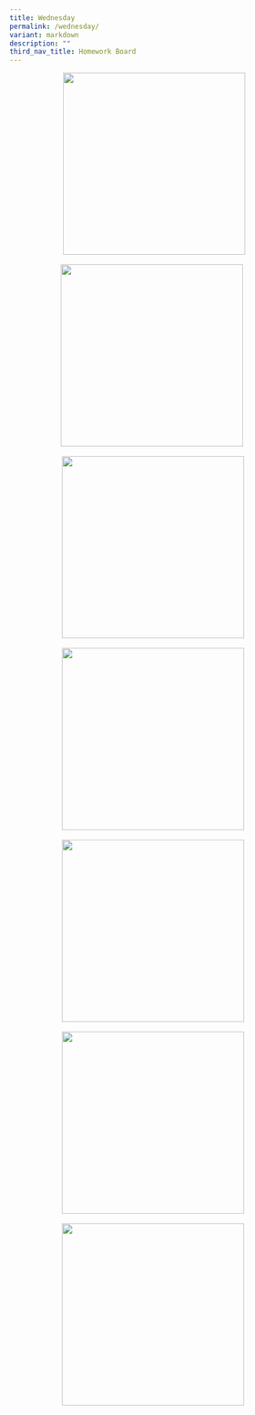 ```yaml
---
title: Wednesday
permalink: /wednesday/
variant: markdown
description: ""
third_nav_title: Homework Board
---
```

<p style="text-align: center;">
  &nbsp;<img width="320" src="https://blogger.googleusercontent.com/img/b/R29vZ2xl/AVvXsEgdmvMYDINcukYZ41BYkthRsP-keD_7BaP6AoHeWlcjxiKAFgh2pUGRdShK0_z5fiQwPUMJApmLANP-iVr28HSTEXANvgsNOTKazTS2IrD3Do7GfVt_J2H7PXty3NCYKhd2mc1rSJ78mw7Gsch7ogDCOX_rNHWH2F7XoKAL2SO_o12Nixg3s22lmL01Guk/s320/6339027882860463526.jpg" height="320" data-original-width="1280" data-original-height="1280" border="0">
</p>
<p style="text-align: center;">
  <img width="320" src="https://blogger.googleusercontent.com/img/b/R29vZ2xl/AVvXsEjYeBoKjHcF3hgELYw5cAw1kuFhUxPrsleUwPBy1O-LZO9ZI7yQhzMVQwZHXubagl-tP2DkroL5bKNKxaVnYvg4z6R2dvsAAEEGORxjAkIbm_4ii3R3bGnlVnBnYXZokuyu_Hd_8thl421abDwhs0sUwxKukAWYBDbGJ5T8Wb4wa2qqgf8zJEMt95fLvF4/s320/6339027882860463525.jpg" height="320" data-original-width="1280" data-original-height="1280" border="0">&nbsp;
</p>
<div style="clear: both; text-align: center;" class="separator">
  <img width="320" src="https://blogger.googleusercontent.com/img/b/R29vZ2xl/AVvXsEjzR6lFO5yaXF8WF83EiZLqlcSDruThUlKJ453Rbl1_V3_mG7geROcrmFEqd4cbudY_s5KmTy5-S4mMbufknvpRFRgAx7Didb4xuobIbk-OgexVRdhtU1y6y7nQo7O0r2WYknsPlv45_6C29VHQkzPsgAnKYe3w4zwAX-mHajd4KdvXEju9NtIGmmrOqCQ/s320/6339027882860463524.jpg" height="320" data-original-width="1280" data-original-height="1280" border="0">
</div>
<div style="clear: both; text-align: center;" class="separator"><br></div>
<div style="clear: both; text-align: center;" class="separator">
  <img width="320" src="https://blogger.googleusercontent.com/img/b/R29vZ2xl/AVvXsEh-Lo1m8O6QFvPKvL_9PJGvnz5-78DtKBsCC0_uKaRCxmsblFNVSeJZTOSBSaFP6VDfbTj2RYsq_pPeR6M98enR62RanCX7UnOJygxMc8YBFu5_Lwevz-NUDVh_aUgiWyq9eVfH7AW2m4tTDShzTh8r5KLAW6-dGVEQNnDysuUeJMxvW0KOMnjfDFag4DM/s320/6339027882860463523.jpg" height="320" data-original-width="1280" data-original-height="1280" border="0">
</div>
<div style="clear: both; text-align: center;" class="separator"><br></div>
<div style="clear: both; text-align: center;" class="separator">
  <img width="320" src="https://blogger.googleusercontent.com/img/b/R29vZ2xl/AVvXsEieKDpxBseXwL43RSYOjUtAsYPg5Ya_vcwgfmEGM7GdeHANCwjJlpfFmnFcGFnlLot0KNpCAIntaGITzDUn-3bq7eSzQO8sV_8EaaymK4XFbsj7lHzYhjOVnVsX5t83a8QlR0hkLyHQ-zDQMRlJ7CSel6Bwz4qBL4-LpckTFiOC4UkZ1626GRq1ByZAbKE/s320/6339027882860463522.jpg" height="320" data-original-width="1280" data-original-height="1280" border="0">
</div>
<br>
<div style="clear: both; text-align: center;" class="separator">
  <a style="margin-left: 1em; margin-right: 1em;" href="https://blogger.googleusercontent.com/img/b/R29vZ2xl/AVvXsEgCSgsEn2JsUhobHeJMGjpZ-V99biBteScvxW40vqzLIN_0xGUubvPB26p3E25hNkEbkFwa6BwpVp-Igfkexk9N5iv9Yb6GKBTpVRLKhdOcVfSMarI6Uc9tN5s-LeVyK3JCykCP3N89tQe_ldkXGX7z5dmKd4bghgGrjkgrd0zupeYV5MEzGOreWryFVSM/s1280/6339027882860463521.jpg"><img width="320" src="https://blogger.googleusercontent.com/img/b/R29vZ2xl/AVvXsEgCSgsEn2JsUhobHeJMGjpZ-V99biBteScvxW40vqzLIN_0xGUubvPB26p3E25hNkEbkFwa6BwpVp-Igfkexk9N5iv9Yb6GKBTpVRLKhdOcVfSMarI6Uc9tN5s-LeVyK3JCykCP3N89tQe_ldkXGX7z5dmKd4bghgGrjkgrd0zupeYV5MEzGOreWryFVSM/s320/6339027882860463521.jpg" height="320" data-original-width="1280" data-original-height="1280" border="0"></a>
</div>
<div style="clear: both; text-align: center;" class="separator"><br></div>
<div style="clear: both; text-align: center;" class="separator">
  <a style="margin-left: 1em; margin-right: 1em;" href="https://blogger.googleusercontent.com/img/b/R29vZ2xl/AVvXsEjQRw_tKwzzGaS-L12OBuNJIHXgIPCPcpI2Orj93-3npQNqSNtBIFzw9BIaLNe4vCJLbwvIjd67etCObSKGuT8khMGG3DXJWL-zOfwFpKpwgc_dIM6rt5ehqGVxpe01gia6TR_idUf-ZGYgnHJ5SVyYYCb5PweDK4vkJBnFhyphenhyphenwKs_nv_prxI7aioYoK56k/s1280/6339027882860463520.jpg"><img width="320" src="https://blogger.googleusercontent.com/img/b/R29vZ2xl/AVvXsEjQRw_tKwzzGaS-L12OBuNJIHXgIPCPcpI2Orj93-3npQNqSNtBIFzw9BIaLNe4vCJLbwvIjd67etCObSKGuT8khMGG3DXJWL-zOfwFpKpwgc_dIM6rt5ehqGVxpe01gia6TR_idUf-ZGYgnHJ5SVyYYCb5PweDK4vkJBnFhyphenhyphenwKs_nv_prxI7aioYoK56k/s320/6339027882860463520.jpg" height="320" data-original-width="1280" data-original-height="1280" border="0"></a>
</div>
<br><br><br><br><br><br><br><br><br><br><br>
<p></p>
